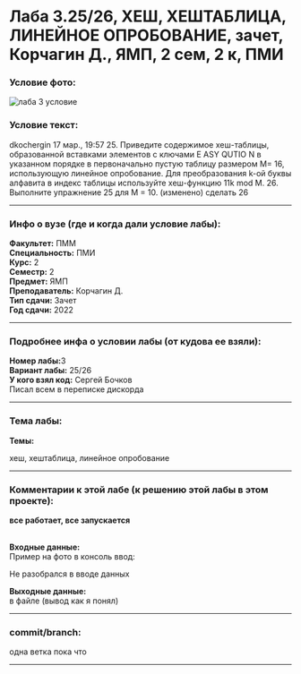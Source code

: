 # Лаба 3.25/26, ХЕШ, ХЕШТАБЛИЦА, ЛИНЕЙНОЕ ОПРОБОВАНИЕ, зачет, Корчагин Д., ЯМП, 2 сем, 2 к, ПМИ

<h3>Условие фото:</h3>

![лаба 3 условие](https://user-images.githubusercontent.com/72470327/176409739-0c9aae99-e4aa-4306-af5e-41a4b68c5f1f.png)


<h3>Условие текст:</h3>
<p>
dkochergin 17 мар., 19:57 25. Приведите содержимое хеш-таблицы, образованной вставками элементов с ключами E ASY QUTIO N в указанном порядке в первоначально пустую таблицу размером М= 16, использующую линейное опробование. Для преобразования k-ой буквы алфавита в индекс таблицы используйте хеш-функцию 11k mod M.
26. Выполните упражнение 25 для М = 10. (изменено) сделать 26
</p>

<hr />
<h3>Инфо о вузе (где и когда дали условие лабы):</h3>
<b>Факультет:</b> ПММ
<br/>
<b>Специальность:</b> ПМИ
<br/>
<b>Курс:</b> 2
<br/>
<b>Семестр:</b> 2
<br/>
<b>Предмет:</b> ЯМП
<br/>
<b>Преподаватель:</b> Корчагин Д.
<br/>
<b>Тип сдачи:</b> Зачет
<br/>
<b>Год сдачи:</b> 2022

<hr />
<h3>Подробнее инфа о условии лабы (от кудова ее взяли):</h3>
<b>Номер лабы:</b>3
<br/>
<b>Вариант лабы:</b> 25/26
<br/>
<b>У кого взял код:</b> Сергей Бочков
<br/>
 Писал всем в переписке дискорда

<hr />

<h3>Тема лабы:</h3>
<b>Темы:</b> 
<p>
 хеш, хештаблица, линейное опробование
</p>


<hr />

<h3>Комментарии к этой лабе (к решению этой лабы в этом проекте):</h3>
<p>
 <b>все работает, все запускается</b> <br/> <br/>
  
  <b>Входные данные:</b> <br/>
 Пример на фото в консоль ввод:
 
 Не разобрался в вводе данных 
 
 
   <b>Выходные данные:</b> <br/>
  в файле (вывод как я понял)
</p>

<hr />

<h3>commit/branch:</h3>
  <p>
    одна ветка пока что
</p>

<hr />

